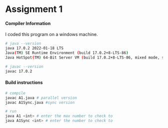 # Assignment 1

#### Compiler Information
I coded this program on a windows machine.
```bash
# java --version
java 17.0.2 2022-01-18 LTS
Java(TM) SE Runtime Environment (build 17.0.2+8-LTS-86)
Java HotSpot(TM) 64-Bit Server VM (build 17.0.2+8-LTS-86, mixed mode, sharing)

# javac --version
javac 17.0.2
```

#### Build instructions
```bash
# compile
javac A1.java # parallel version
javac A1Sync.java #sync version

# run
java A1 <int> # enter the max number to check to
java A1Sync <int> # enter the number to check to
```